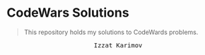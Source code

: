 # CodeWars Solutions

> This repository holds my solutions to CodeWards problems.

<div align="center">
<pre>
Izzat Karimov
</pre>

